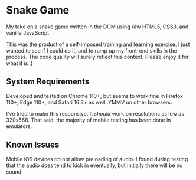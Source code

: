 # Snake Game

My take on a snake game written in the DOM using raw HTML5, CSS3, and vanilla JavaScript

This was the product of a self-imposed training and learning exercise. I just wanted to see if I could do it, and to ramp up my front-end skills in the process.
The code quality will surely reflect this context. Please enjoy it for what it is :)

## System Requirements

Developed and tested on Chrome 110+, but seems to work fine in Firefox 110+, Edge 110+, and Safari 16.3+ as well.
YMMV on other browsers.

I've tried to make this responsive. It *should* work on resolutions as low as 320x568.
That said, the majority of mobile testing has been done in emulators.

## Known Issues

Mobile iOS devices do not allow preloading of audio. I found during testing that the audio does tend to kick in eventually, but initially there will be no sound.
